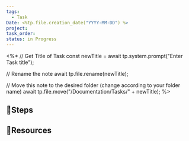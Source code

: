 ```yaml
---
tags:
  - Task
Date: <%tp.file.creation_date("YYYY-MM-DD") %>
project:
task_order:
status: in Progress
---
```

<%*
// Get Title of Task
const newTitle = await tp.system.prompt("Enter Task title");

// Rename the note 
await tp.file.rename(newTitle);

// Move this note to the desired folder (change according to your folder name)
await tp.file.move("/Documentation/Tasks/" + newTitle);
%>
## 📖Steps

## 🔗Resources
